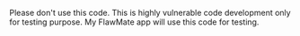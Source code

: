 Please don't use this code. This is highly vulnerable code development only for testing purpose. My FlawMate app will use this code for testing.
